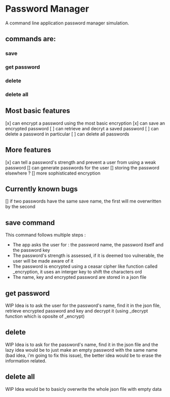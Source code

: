 # Password Manager

A command line application password manager simulation.

## commands are:

### save
### get password
### delete 
### delete all 

## Most basic features 
[x] can encrypt a password using the most basic encryption 
[x] can save an encrypted password
[ ] can retrieve and decryt a saved password
[ ] can delete a password in particular
[ ] can delete all passwords

## More features

[x] can tell a password's strength and prevent a user from using a weak password
[] can generate passwords for the user 
[] storing the password elsewhere ?
[] more sophisticated encryption 


## Currently known bugs
[] if two passwords have the same save name, the first will me overwritten by the second

## save command
This command follows multiple steps :

- The app asks the user for : the password name, the password itself and the password key
- The password's strength is assessed, if it is deemed too vulnerable, the user will be made aware of it
- The password is encrypted using a ceasar cipher like function called _encryption, it uses an interger key to shift the characters ord
- The name, key and encrypted password are stored in a json file

## get password
WIP
Idea is to ask the user for the password's name, find it in the json file, retrieve encrypted password and key and decrypt it (using _decrypt function which is oposite of _encrypt)

## delete
WIP
Idea is to ask for the password's name, find it in the json file and the lazy idea would be to just make an empty password with the same name (bad idea, i'm going to fix this issue), the better idea would be to erase the information related.

## delete all
WIP
Idea would be to basicly overwrite the whole json file with empty data


